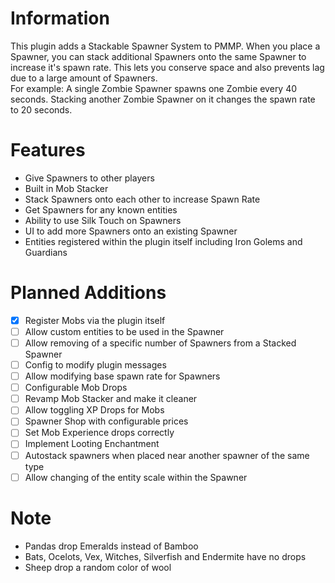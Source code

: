 # Information
This plugin adds a Stackable Spawner System to PMMP. When you place a Spawner, you can stack additional Spawners onto the same Spawner to increase it's spawn rate. This lets you conserve space and also prevents lag due to a large amount of Spawners.  
For example: A single Zombie Spawner spawns one Zombie every 40 seconds. Stacking another Zombie Spawner on it changes the spawn rate to 20 seconds.  
# Features
- Give Spawners to other players
- Built in Mob Stacker
- Stack Spawners onto each other to increase Spawn Rate
- Get Spawners for any known entities
- Ability to use Silk Touch on Spawners
- UI to add more Spawners onto an existing Spawner
- Entities registered within the plugin itself including Iron Golems and Guardians
# Planned Additions
- [x] Register Mobs via the plugin itself
- [ ] Allow custom entities to be used in the Spawner
- [ ] Allow removing of a specific number of Spawners from a Stacked Spawner
- [ ] Config to modify plugin messages
- [ ] Allow modifying base spawn rate for Spawners
- [ ] Configurable Mob Drops
- [ ] Revamp Mob Stacker and make it cleaner
- [ ] Allow toggling XP Drops for Mobs
- [ ] Spawner Shop with configurable prices
- [ ] Set Mob Experience drops correctly
- [ ] Implement Looting Enchantment
- [ ] Autostack spawners when placed near another spawner of the same type
- [ ] Allow changing of the entity scale within the Spawner
# Note
- Pandas drop Emeralds instead of Bamboo
- Bats, Ocelots, Vex, Witches, Silverfish and Endermite have no drops
- Sheep drop a random color of wool

